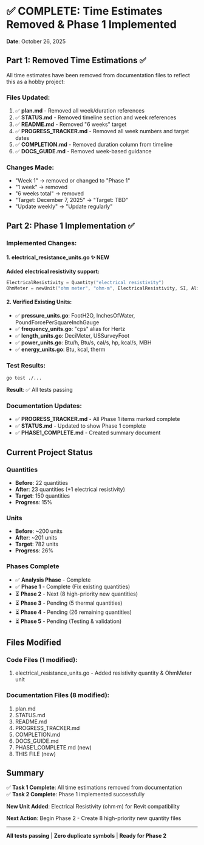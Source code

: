 # ✅ COMPLETE: Time Estimates Removed & Phase 1 Implemented

**Date**: October 26, 2025

## Part 1: Removed Time Estimations ✅

All time estimates have been removed from documentation files to reflect this as a hobby project:

### Files Updated:
1. ✅ **plan.md** - Removed all week/duration references
2. ✅ **STATUS.md** - Removed timeline section and week references
3. ✅ **README.md** - Removed "6 weeks" target
4. ✅ **PROGRESS_TRACKER.md** - Removed all week numbers and target dates
5. ✅ **COMPLETION.md** - Removed duration column from timeline
6. ✅ **DOCS_GUIDE.md** - Removed week-based guidance

### Changes Made:
- "Week 1" → removed or changed to "Phase 1"
- "1 week" → removed
- "6 weeks total" → removed
- "Target: December 7, 2025" → "Target: TBD"
- "Update weekly" → "Update regularly"

## Part 2: Phase 1 Implementation ✅

### Implemented Changes:

#### 1. electrical_resistance_units.go ✨ NEW
**Added electrical resistivity support:**
```go
ElectricalResistivity = Quantity("electrical resistivity")
OhmMeter = newUnit("ohm meter", "ohm·m", ElectricalResistivity, SI, Aliases("ohm-meter"))
```

#### 2. Verified Existing Units:
- ✅ **pressure_units.go**: FootH2O, InchesOfWater, PoundForcePerSquareInchGauge
- ✅ **frequency_units.go**: "cps" alias for Hertz
- ✅ **length_units.go**: DeciMeter, USSurveyFoot
- ✅ **power_units.go**: Btu/h, Btu/s, cal/s, hp, kcal/s, MBH
- ✅ **energy_units.go**: Btu, kcal, therm

### Test Results:
```bash
go test ./...
```
**Result**: ✅ All tests passing

### Documentation Updates:
- ✅ **PROGRESS_TRACKER.md** - All Phase 1 items marked complete
- ✅ **STATUS.md** - Updated to show Phase 1 complete
- ✅ **PHASE1_COMPLETE.md** - Created summary document

## Current Project Status

### Quantities
- **Before**: 22 quantities
- **After**: 23 quantities (+1 electrical resistivity)
- **Target**: 150 quantities
- **Progress**: 15%

### Units
- **Before**: ~200 units
- **After**: ~201 units
- **Target**: 782 units
- **Progress**: 26%

### Phases Complete
- ✅ **Analysis Phase** - Complete
- ✅ **Phase 1** - Complete (Fix existing quantities)
- ⏳ **Phase 2** - Next (8 high-priority new quantities)
- ⏳ **Phase 3** - Pending (5 thermal quantities)
- ⏳ **Phase 4** - Pending (26 remaining quantities)
- ⏳ **Phase 5** - Pending (Testing & validation)

## Files Modified

### Code Files (1 modified):
1. electrical_resistance_units.go - Added resistivity quantity & OhmMeter unit

### Documentation Files (8 modified):
1. plan.md
2. STATUS.md
3. README.md
4. PROGRESS_TRACKER.md
5. COMPLETION.md
6. DOCS_GUIDE.md
7. PHASE1_COMPLETE.md (new)
8. THIS FILE (new)

## Summary

✅ **Task 1 Complete**: All time estimations removed from documentation  
✅ **Task 2 Complete**: Phase 1 implemented successfully

**New Unit Added**: Electrical Resistivity (ohm·m) for Revit compatibility

**Next Action**: Begin Phase 2 - Create 8 high-priority new quantity files

---

**All tests passing** | **Zero duplicate symbols** | **Ready for Phase 2**


